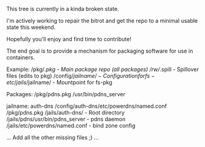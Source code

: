 This tree is currently in a kinda broken state.

I'm actively working to repair the bitrot and get the
repo to a minimal usable state this weekend.

Hopefully you'll enjoy and find time to contribute!

The end goal is to provide a mechanism for packaging
software for use in containers.

Example:
/pkg/*.pkg		- Main package repo (all packages)
/rw/*.spill		- Spillover files (edits to pkg)
/config/$jailname/	- Configuration for fs-etc
/jails/$jailname/	- Mountpoint for fs-pkg


Packages:
/pkg/pdns.pkg
	/usr/bin/pdns_server

jailname: auth-dns
	/config/auth-dns/etc/powerdns/named.conf
	/pkg/pdns.pkg
	/jails/auth-dns/		- Root directory
	/jails/pdns/usr/bin/pdns_server	- pdns daemon
	/jails/etc/powerdns/named.conf	- bind zone config

... Add all the other missing files ;) ...
